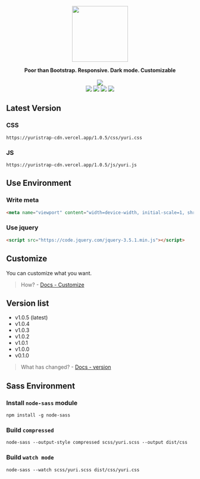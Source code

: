<p align="center">
  <img src="https://avatars1.githubusercontent.com/u/68942934?s=200&v=4" width='150'/>
</p>
<p align="center">
  <b>Poor than Bootstrap. Responsive. Dark mode. Customizable</b>
  <br/>  
  <br/> 
 <img src="https://img.shields.io/badge/version-1.0.5-%23C5A4D8?style=for-the-badge"/>
  <br/>  
 <img src="https://img.shields.io/netlify/6e32703e-74ac-40fc-80ef-40e79f8c2de2?label=BUILD&style=for-the-badge"/>
 <img src="https://img.shields.io/github/issues/yuristrap/yuristrap?style=for-the-badge"/>
 <img src="https://img.shields.io/github/license/yuristrap/yuristrap?style=for-the-badge"/>
 <a href="https://yuristrap.github.io/">
 	<img src="https://img.shields.io/badge/Document-SITE-%235f5fff?style=for-the-badge"/>
 </a>
</p>

## Latest Version
### CSS
```
https://yuristrap-cdn.vercel.app/1.0.5/css/yuri.css
```
### JS
```
https://yuristrap-cdn.vercel.app/1.0.5/js/yuri.js
```

## Use Environment
### Write meta
```html
<meta name="viewport" content="width=device-width, initial-scale=1, shrink-to-fit=no">
```
### Use jquery
```html
<script src="https://code.jquery.com/jquery-3.5.1.min.js"></script>
```

## Customize
You can customize what you want.
> How? - [Docs - Customize](https://yuristrap.github.io/v1.0/introduction/customize)

## Version list
- v1.0.5 (latest)
- v1.0.4
- v1.0.3
- v1.0.2
- v1.0.1
- v1.0.0
- v0.1.0

> What has changed? - [Docs - version](https://yuristrap.github.io/v1.0/introduction/version)

## Sass Environment
### Install `node-sass` module
```
npm install -g node-sass
```

### Build `compressed`
```
node-sass --output-style compressed scss/yuri.scss --output dist/css
```

### Build `watch mode`
```
node-sass --watch scss/yuri.scss dist/css/yuri.css
```

